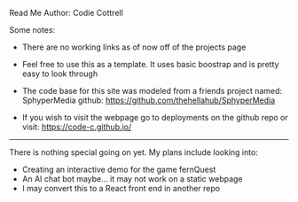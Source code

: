 Read Me
Author: Codie Cottrell

Some notes:

- There are no working links as of now off of the projects page

- Feel free to use this as a template. It uses basic boostrap and is pretty easy to look through

- The code base for this site was modeled from a friends project named: SphyperMedia
github: https://github.com/thehellahub/SphyperMedia

- If you wish to visit the webpage go to deployments on the github repo or visit:
  https://code-c.github.io/

--------------------------------------------------------------------------------

There is nothing special going on yet. My plans include looking into:
 - Creating an interactive demo for the game fernQuest
 - An AI chat bot maybe... it may not work on a static webpage
 - I may convert this to a React front end in another repo
